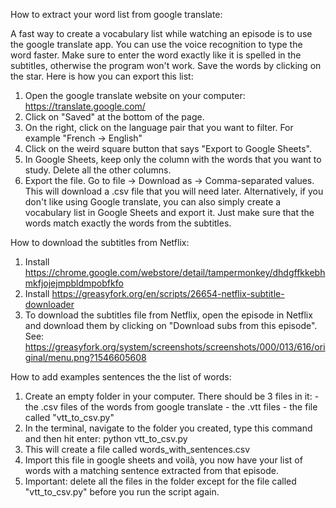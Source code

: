 How to extract your word list from google translate:

A fast way to create a vocabulary list while watching an episode is to use the google translate app. You can use the voice recognition to type the word faster. Make sure to enter the word exactly like it is spelled in the subtitles, otherwise the program won't work. Save the words by clicking on the star. Here is how you can export this list:
1. Open the google translate website on your computer: https://translate.google.com/
2. Click on "Saved" at the bottom of the page. 
3. On the right, click on the language pair that you want to filter. For example "French -> English"
4. Click on the weird square button that says "Export to Google Sheets".
5. In Google Sheets, keep only the column with the words that you want to study. Delete all the other columns.
6. Export the file. Go to file -> Download as -> Comma-separated values. This will download a .csv file that you will need later.
Alternatively, if you don't like using Google translate, you can also simply create a vocabulary list in Google Sheets and export it. Just make sure that the words match exactly the words from the subtitles.

How to download the subtitles from Netflix:

1. Install https://chrome.google.com/webstore/detail/tampermonkey/dhdgffkkebhmkfjojejmpbldmpobfkfo
2. Install https://greasyfork.org/en/scripts/26654-netflix-subtitle-downloader
3. To download the subtitles file from Netflix, open the episode in Netflix and download them by clicking on "Download subs from this episode". See: https://greasyfork.org/system/screenshots/screenshots/000/013/616/original/menu.png?1546605608

How to add examples sentences the the list of words:

1. Create an empty folder in your computer. There should be 3 files in it:
            - the .csv files of the words from google translate
            - the .vtt files 
            - the file called "vtt_to_csv.py"
5. In the terminal, navigate to the folder you created, type this command and then hit enter: python vtt_to_csv.py
6. This will create a file called words_with_sentences.csv
7. Import this file in google sheets and voilà, you now have your list of words with a matching sentence extracted from that episode.
8. Important: delete all the files in the folder except for the file called "vtt_to_csv.py" before you run the script again.
